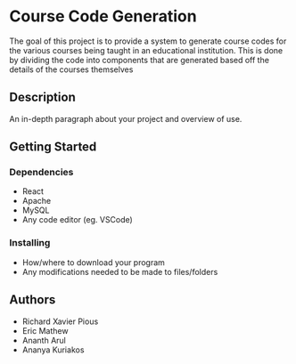 # Course Code Generation

The goal of this project is to provide a system to generate course codes for the various courses being taught in an educational institution. This is done by dividing the code into components that are generated based off the details of the courses themselves

## Description

An in-depth paragraph about your project and overview of use.

## Getting Started

### Dependencies

* React
* Apache
* MySQL
* Any code editor (eg. VSCode)

### Installing

* How/where to download your program
* Any modifications needed to be made to files/folders


## Authors

* Richard Xavier Pious
* Eric Mathew
* Ananth Arul
* Ananya Kuriakos
